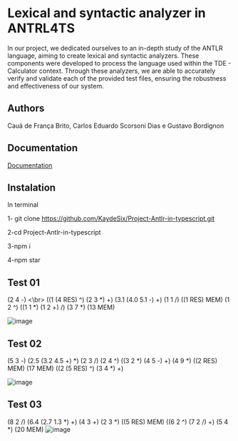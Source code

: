 # Lexical and syntactic analyzer in ANTRL4TS

In our project, we dedicated ourselves to an in-depth study of the ANTLR language, aiming to create lexical and syntactic analyzers. These components were developed to process the language used within the TDE - Calculator context. Through these analyzers, we are able to accurately verify and validate each of the provided test files, ensuring the robustness and effectiveness of our system.


## Authors

Cauã de França Brito, Carlos Eduardo Scorsoni Dias e Gustavo Bordignon 



## Documentation

[Documentation](https://link-da-documentação)


## Instalation

In terminal

1- git clone https://github.com/KaydeSix/Project-Antlr-in-typescript.git

2-cd Project-Antlr-in-typescript

3-npm i

4-npm star
    
## Test 01

(2 4 -) <\br>
((1 (4 RES) ^) (2 3 *) +)
(3.1 (4.0 5.1 -) +)
(1 1 /)
((1 RES) MEM)
(1 2 ^)
((1 1 *) (1 2 +) /)
(3 7 *)
(13 MEM)

![image](https://github.com/KaydeSix/Project-Antlr-in-typescript/assets/102918321/d2287e9b-7e52-40b6-881e-b9f37de9ea7c)


## Test 02

(5 3 -)
(2.5 (3.2 4.5 +) *)
(2 3 /)
(2 4 ^)
((3 2 *) (4 5 -) +)
(4 9 *)
((2 RES) MEM)
(17 MEM)
((2 (5 RES) ^) (3 4 *) +)

![image](https://github.com/KaydeSix/Project-Antlr-in-typescript/assets/102918321/4e25bf1d-3095-4cb6-a1ee-6013c6861853)


## Test 03
(8 2 /)
(6.4 (2.7 1.3 *) +)
(4 3 +)
(2 3 *)
((5 RES) MEM)
((6 2 ^) (7 2 /) +)
(5 4 *)
(20 MEM)
![image](https://github.com/KaydeSix/Project-Antlr-in-typescript/assets/102918321/80233a8d-f180-4e0c-8601-5f94ddc3f7ca)

